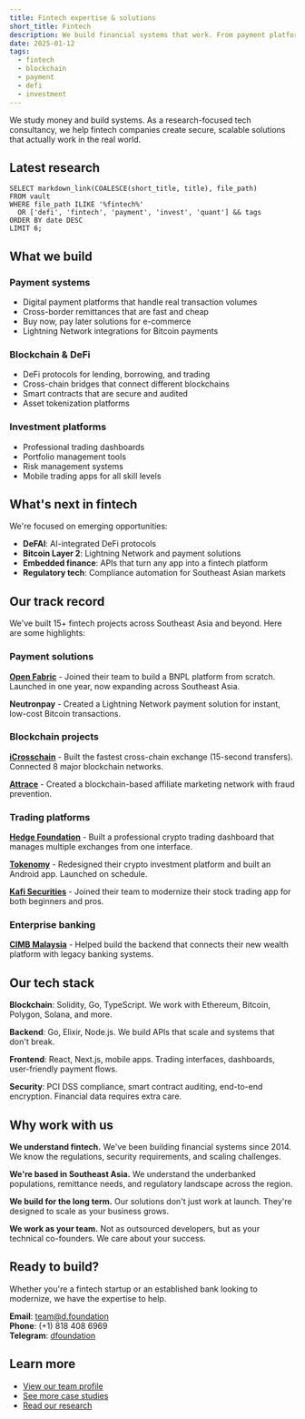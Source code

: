 ```yaml
---
title: Fintech expertise & solutions
short_title: Fintech
description: We build financial systems that work. From payment platforms to DeFi protocols, we've helped startups and banks across Southeast Asia create secure, scalable fintech solutions.
date: 2025-01-12
tags:
  - fintech
  - blockchain
  - payment
  - defi
  - investment
---
```


We study money and build systems. As a research-focused tech consultancy, we help fintech companies create secure, scalable solutions that actually work in the real world.

## Latest research

```dsql-list
SELECT markdown_link(COALESCE(short_title, title), file_path)
FROM vault
WHERE file_path ILIKE '%fintech%'
  OR ['defi', 'fintech', 'payment', 'invest', 'quant'] && tags
ORDER BY date DESC
LIMIT 6;
```

## What we build

### Payment systems

- Digital payment platforms that handle real transaction volumes
- Cross-border remittances that are fast and cheap
- Buy now, pay later solutions for e-commerce
- Lightning Network integrations for Bitcoin payments

### Blockchain & DeFi

- DeFi protocols for lending, borrowing, and trading
- Cross-chain bridges that connect different blockchains
- Smart contracts that are secure and audited
- Asset tokenization platforms

### Investment platforms

- Professional trading dashboards
- Portfolio management tools
- Risk management systems
- Mobile trading apps for all skill levels

## What's next in fintech

We're focused on emerging opportunities:

- **DeFAI**: AI-integrated DeFi protocols
- **Bitcoin Layer 2**: Lightning Network and payment solutions  
- **Embedded finance**: APIs that turn any app into a fintech platform
- **Regulatory tech**: Compliance automation for Southeast Asian markets

## Our track record

We've built 15+ fintech projects across Southeast Asia and beyond. Here are some highlights:

### Payment solutions

**[Open Fabric](https://memo.d.foundation/consulting/case-study/open-fabric)** - Joined their team to build a BNPL platform from scratch. Launched in one year, now expanding across Southeast Asia.

**Neutronpay** - Created a Lightning Network payment solution for instant, low-cost Bitcoin transactions.

### Blockchain projects

**[iCrosschain](https://memo.d.foundation/consulting/case-study/icrosschain)** - Built the fastest cross-chain exchange (15-second transfers). Connected 8 major blockchain networks.

**[Attrace](https://memo.d.foundation/consulting/case-study/attrace)** - Created a blockchain-based affiliate marketing network with fraud prevention.

### Trading platforms

**[Hedge Foundation](https://memo.d.foundation/consulting/case-study/hedge-foundation)** - Built a professional crypto trading dashboard that manages multiple exchanges from one interface.

**[Tokenomy](https://memo.d.foundation/consulting/case-study/tokenomy)** - Redesigned their crypto investment platform and built an Android app. Launched on schedule.

**[Kafi Securities](https://memo.d.foundation/consulting/case-study/kafi)** - Joined their team to modernize their stock trading app for both beginners and pros.

### Enterprise banking

**[CIMB Malaysia](https://memo.d.foundation/consulting/case-study/cimb)** - Helped build the backend that connects their new wealth platform with legacy banking systems.

## Our tech stack

**Blockchain**: Solidity, Go, TypeScript. We work with Ethereum, Bitcoin, Polygon, Solana, and more.

**Backend**: Go, Elixir, Node.js. We build APIs that scale and systems that don't break.

**Frontend**: React, Next.js, mobile apps. Trading interfaces, dashboards, user-friendly payment flows.

**Security**: PCI DSS compliance, smart contract auditing, end-to-end encryption. Financial data requires extra care.

## Why work with us

**We understand fintech.** We've been building financial systems since 2014. We know the regulations, security requirements, and scaling challenges.

**We're based in Southeast Asia.** We understand the underbanked populations, remittance needs, and regulatory landscape across the region.

**We build for the long term.** Our solutions don't just work at launch. They're designed to scale as your business grows.

**We work as your team.** Not as outsourced developers, but as your technical co-founders. We care about your success.

## Ready to build?

Whether you're a fintech startup or an established bank looking to modernize, we have the expertise to help.

**Email**: <team@d.foundation>  
**Phone**: (+1) 818 408 6969  
**Telegram**: [dfoundation](t.me/dfoundation)  

## Learn more

- [View our team profile](https://memo.d.foundation/profile)
- [See more case studies](https://memo.d.foundation/consulting)
- [Read our research](https://memo.d.foundation/research)
